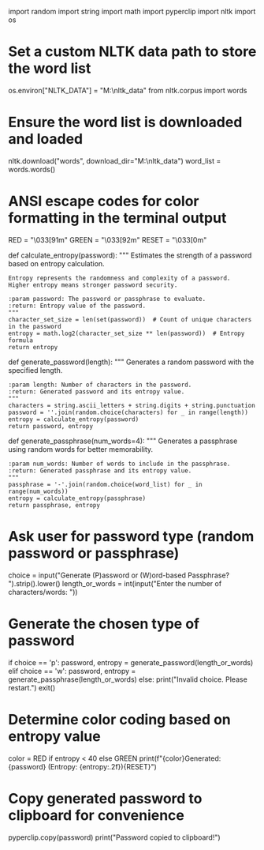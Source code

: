 import random
import string
import math
import pyperclip
import nltk
import os

# Set a custom NLTK data path to store the word list
os.environ["NLTK_DATA"] = "M:\\nltk_data"
from nltk.corpus import words

# Ensure the word list is downloaded and loaded
nltk.download("words", download_dir="M:\\nltk_data")
word_list = words.words()

# ANSI escape codes for color formatting in the terminal output
RED = "\033[91m"
GREEN = "\033[92m"
RESET = "\033[0m"

def calculate_entropy(password):
    """
    Estimates the strength of a password based on entropy calculation.

    Entropy represents the randomness and complexity of a password. 
    Higher entropy means stronger password security.

    :param password: The password or passphrase to evaluate.
    :return: Entropy value of the password.
    """
    character_set_size = len(set(password))  # Count of unique characters in the password
    entropy = math.log2(character_set_size ** len(password))  # Entropy formula
    return entropy

def generate_password(length):
    """
    Generates a random password with the specified length.

    :param length: Number of characters in the password.
    :return: Generated password and its entropy value.
    """
    characters = string.ascii_letters + string.digits + string.punctuation
    password = ''.join(random.choice(characters) for _ in range(length))
    entropy = calculate_entropy(password)
    return password, entropy

def generate_passphrase(num_words=4):
    """
    Generates a passphrase using random words for better memorability.

    :param num_words: Number of words to include in the passphrase.
    :return: Generated passphrase and its entropy value.
    """
    passphrase = '-'.join(random.choice(word_list) for _ in range(num_words))
    entropy = calculate_entropy(passphrase)
    return passphrase, entropy

# Ask user for password type (random password or passphrase)
choice = input("Generate (P)assword or (W)ord-based Passphrase? ").strip().lower()
length_or_words = int(input("Enter the number of characters/words: "))

# Generate the chosen type of password
if choice == 'p':
    password, entropy = generate_password(length_or_words)
elif choice == 'w':
    password, entropy = generate_passphrase(length_or_words)
else:
    print("Invalid choice. Please restart.")
    exit()

# Determine color coding based on entropy value
color = RED if entropy < 40 else GREEN
print(f"{color}Generated: {password} (Entropy: {entropy:.2f}){RESET}")

# Copy generated password to clipboard for convenience
pyperclip.copy(password)
print("Password copied to clipboard!")

